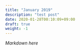 ```yaml
---
title: "January 2019"
description: "test post"
date: 2020-01-28T00:10:09+09:00
draft: true
weight: -1
---
```


*Markdown here*
